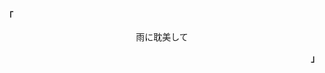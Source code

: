 
<p align="left"><strong><samp>「</samp></strong></p><p align="center">
<p align="center">
    <samp> 
        雨に耽美して    
    </samp>
    <br>
</p>
<p align="right"><strong><samp>」</samp></strong></p>

<!---
revaldy-30/revaldy-30 is a ✨ special ✨ repository because its `README.md` (this file) appears on your GitHub profile.
You can click the Preview link to take a look at your changes.
--->
